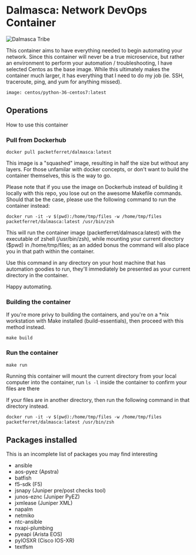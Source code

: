 # Dalmasca: Network DevOps Container

![Dalmasca Tribe](https://github.com/packetferret/dalmasca/images/dalmasca.png "Dalmasca Tribe")

This container aims to have everything needed to begin automating your network. Since this container will never be a true microservice, but rather an environment to perform your automation / troubleshooting, I have selected Centos as the base image. While this ultimately makes the container much larger, it has everything that I need to do my job (ie. SSH, traceroute, ping, and yum for anything missed).

`image: centos/python-36-centos7:latest`

## Operations

How to use this container

### Pull from Dockerhub

`docker pull packetferret/dalmasca:latest`

This image is a "squashed" image, resulting in half the size but without any layers. For those unfamilar with docker concepts, or don't want to build the container themselves, this is the way to go.

Please note that if you use the image on Dockerhub instead of building it locally with this repo, you lose out on the awesome Makefile commands. Should that be the case, please use the following command to run the container instead:

`docker run -it -v $(pwd):/home/tmp/files -w /home/tmp/files packetferret/dalmasca:latest /usr/bin/zsh`

This will run the container image (packetferret/dalmasca:latest) with the executable of zshell (/usr/bin/zsh), while mounting your current directory ($pwd) in /home/tmp/files; as an added bonus the command will also place you in that path within the container.

Use this command in any directory on your host machine that has automation goodies to run, they'll immediately be presented as your current directory in the container.

Happy automating.

### Building the container

If you're more privy to building the containers, and you're on a *nix workstation with Make installed (build-essentials), then proceed with this method instead.

`make build`

### Run the container

`make run`

Running this container will mount the current directory from your local computer into the container, run `ls -l` inside the container to confirm your files are there

If your files are in another directory, then run the following command in that directory instead.

`docker run -it -v $(pwd):/home/tmp/files -w /home/tmp/files packetferret/dalmasca:latest /usr/bin/zsh`

## Packages installed

This is an incomplete list of packages you may find interesting

- ansible
- aos-pyez (Apstra)
- batfish
- f5-sdk (F5)
- jsnapy (Juniper pre/post checks tool)
- junos-eznc (Juniper PyEZ)
- jxmlease (Juniper XML)
- napalm
- netmiko
- ntc-ansible
- nxapi-plumbing
- pyeapi (Arista EOS)
- pyIOSXR (Cisco IOS-XR)
- textfsm
